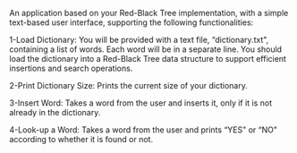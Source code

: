 An application based on your Red-Black Tree implementation, with a simple text-based user interface, supporting the following functionalities:

1-Load Dictionary:
You will be provided with a text file, “dictionary.txt", containing a list of words. Each word will be in a separate line.
You should load the dictionary into a Red-Black Tree data structure to support efficient insertions and search operations.

2-Print Dictionary Size:
Prints the current size of your dictionary.

3-Insert Word:
Takes a word from the user and inserts it, only if it is not already in the dictionary.

4-Look-up a Word:
Takes a word from the user and prints “YES" or “NO" according to whether it is found or not.
